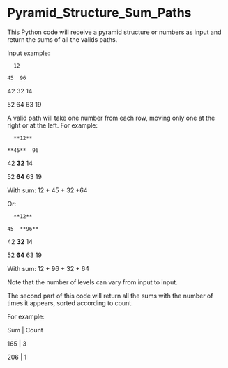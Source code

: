 # Pyramid_Structure_Sum_Paths

This Python code will receive a pyramid structure or numbers as input and return the sums of all the valids paths.


Input example:

      12
      
    45  96
    
  42  32  14
  
52  64  63  19


A valid path will take one number from each row, moving only one at the right or at the left.
For example:

      **12**
      
    **45**  96
    
  42  **32**  14
  
52  **64**  63  19

With sum: 12 + 45 + 32 +64

Or:

      **12**
      
    45  **96**
    
  42  **32**  14
  
52  **64**  63  19

With sum: 12 + 96 + 32 + 64

Note that the number of levels can vary from input to input.




The second part of this code will return all the sums with the number of times it appears,
sorted according to count.


For example:

 Sum  |  Count
 
 165  |   3
 
 206  |   1
